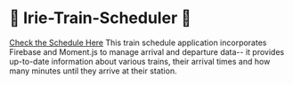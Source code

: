 # :steam_locomotive: Irie-Train-Scheduler :tram:

[Check the Schedule Here](https://pfrancis113.github.io/trainScheduler/Index.html)
This train schedule application incorporates Firebase and Moment.js to manage arrival and departure data-- it provides up-to-date information about various trains, their arrival times and how many minutes until they arrive at their station.
